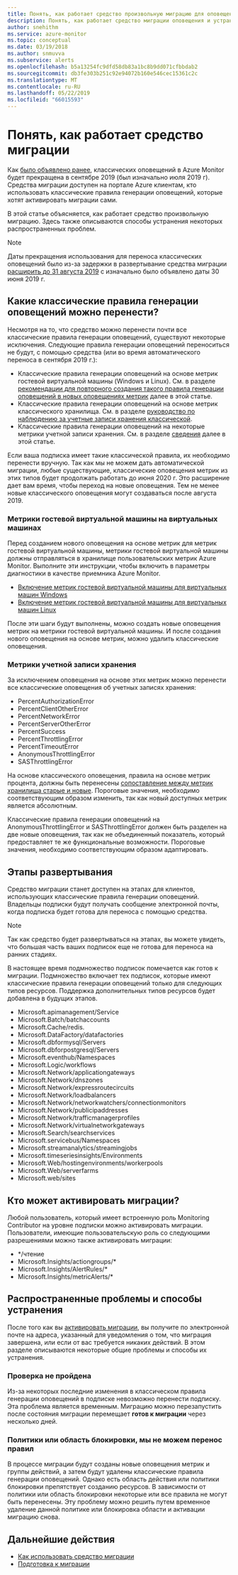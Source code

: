 ```yaml
---
title: Понять, как работает средство произвольную миграцию для оповещений Azure Monitor
description: Понять, как работает средство миграции оповещения и устранения неполадок.
author: snehithm
ms.service: azure-monitor
ms.topic: conceptual
ms.date: 03/19/2018
ms.author: snmuvva
ms.subservice: alerts
ms.openlocfilehash: b5a13254fc9dfd58db83a1bc8b9dd071cfbbdab2
ms.sourcegitcommit: db3fe303b251c92e94072b160e546cec15361c2c
ms.translationtype: MT
ms.contentlocale: ru-RU
ms.lasthandoff: 05/22/2019
ms.locfileid: "66015593"
---
```

# <a name="understand-how-the-migration-tool-works"></a>Понять, как работает средство миграции

Как [было объявлено ранее](monitoring-classic-retirement.md), классических оповещений в Azure Monitor будет прекращена в сентябре 2019 (был изначально июля 2019 г). Средства миграции доступен на портале Azure клиентам, кто использовать классические правила генерации оповещений, которые хотят активировать миграции сами.

В этой статье объясняется, как работает средство произвольную миграцию. Здесь также описываются способы устранения некоторых распространенных проблем.

> [!NOTE]
> Даты прекращения использования для переноса классических оповещений было из-за задержки в развертывание средства миграции [расширить до 31 августа 2019](https://azure.microsoft.com/updates/azure-monitor-classic-alerts-retirement-date-extended-to-august-31st-2019/) с изначально было объявлено даты 30 июня 2019 г.

## <a name="which-classic-alert-rules-can-be-migrated"></a>Какие классические правила генерации оповещений можно перенести?

Несмотря на то, что средство можно перенести почти все классические правила генерации оповещений, существуют некоторые исключения. Следующие правила генерации оповещений переноситься не будут, с помощью средства (или во время автоматического переноса в сентября 2019 г.):

- Классические правила генерации оповещений на основе метрик гостевой виртуальной машины (Windows и Linux). См. в разделе [рекомендации для повторного создания такого правила генерации оповещений в новых оповещениях метрик](#guest-metrics-on-virtual-machines) далее в этой статье.
- Классические правила генерации оповещений на основе метрик классического хранилища. См. в разделе [руководство по наблюдению за учетные записи хранения классической](https://azure.microsoft.com/blog/modernize-alerting-using-arm-storage-accounts/).
- Классические правила генерации оповещений на некоторые метрики учетной записи хранения. См. в разделе [сведения](#storage-account-metrics) далее в этой статье.

Если ваша подписка имеет такие классической правила, их необходимо перенести вручную. Так как мы не можем дать автоматической миграции, любые существующие, классические оповещения метрик из этих типов будет продолжать работать до июня 2020 г. Это расширение дает вам время, чтобы переход на новые оповещения. Тем не менее новые классического оповещения могут создаваться после августа 2019.

### <a name="guest-metrics-on-virtual-machines"></a>Метрики гостевой виртуальной машины на виртуальных машинах

Перед созданием нового оповещения на основе метрик для метрик гостевой виртуальной машины, метрики гостевой виртуальной машины должны отправляться в хранилище пользовательских метрик Azure Monitor. Выполните эти инструкции, чтобы включить в параметры диагностики в качестве приемника Azure Monitor.

- [Включение метрик гостевой виртуальной машины для виртуальных машин Windows](collect-custom-metrics-guestos-resource-manager-vm.md)
- [Включение метрик гостевой виртуальной машины для виртуальных машин Linux](collect-custom-metrics-linux-telegraf.md)

После эти шаги будут выполнены, можно создать новые оповещения метрик на метрики гостевой виртуальной машины. И после создания нового оповещения на основе метрик, можно удалить классические оповещения.

### <a name="storage-account-metrics"></a>Метрики учетной записи хранения

За исключением оповещения на основе этих метрик можно перенести все классические оповещения об учетных записях хранения:

- PercentAuthorizationError
- PercentClientOtherError
- PercentNetworkError
- PercentServerOtherError
- PercentSuccess
- PercentThrottlingError
- PercentTimeoutError
- AnonymousThrottlingError
- SASThrottlingError

На основе классического оповещения, правила на основе метрик процента, должны быть перенесены [сопоставление между метрик хранилища старые и новые](https://docs.microsoft.com/azure/storage/common/storage-metrics-migration#metrics-mapping-between-old-metrics-and-new-metrics). Пороговые значения, необходимо соответствующим образом изменить, так как новый доступных метрик является абсолютным.

Классические правила генерации оповещений на AnonymousThrottlingError и SASThrottlingError должен быть разделен на две новые оповещения, так как не объединенный показатель, который предоставляет те же функциональные возможности. Пороговые значения, необходимо соответствующим образом адаптировать.

## <a name="rollout-phases"></a>Этапы развертывания

Средство миграции станет доступен на этапах для клиентов, использующих классические правила генерации оповещений. Владельцы подписки будут получать сообщение электронной почты, когда подписка будет готова для переноса с помощью средства.

> [!NOTE]
> Так как средство будет развертываться на этапах, вы можете увидеть, что большая часть ваших подписок еще не готова для переноса на ранних стадиях.

В настоящее время подмножество подписок помечается как готов к миграции. Подмножество включает тех подписок, которые имеют классические правила генерации оповещений только для следующих типов ресурсов. Поддержка дополнительных типов ресурсов будет добавлена в будущих этапов.

- Microsoft.apimanagement/Service
- Microsoft.Batch/batchaccounts
- Microsoft.Cache/redis.
- Microsoft.DataFactory/datafactories
- Microsoft.dbformysql/Servers
- Microsoft.dbforpostgresql/Servers
- Microsoft.eventhub/Namespaces
- Microsoft.Logic/workflows
- Microsoft.Network/applicationgateways
- Microsoft.Network/dnszones
- Microsoft.Network/expressroutecircuits
- Microsoft.Network/loadbalancers
- Microsoft.Network/networkwatchers/connectionmonitors
- Microsoft.Network/publicipaddresses
- Microsoft.Network/trafficmanagerprofiles
- Microsoft.Network/virtualnetworkgateways
- Microsoft.Search/searchservices
- Microsoft.servicebus/Namespaces
- Microsoft.streamanalytics/streamingjobs
- Microsoft.timeseriesinsights/Environments
- Microsoft.Web/hostingenvironments/workerpools
- Microsoft.Web/serverfarms
- Microsoft.web/sites

## <a name="who-can-trigger-the-migration"></a>Кто может активировать миграции?

Любой пользователь, который имеет встроенную роль Monitoring Contributor на уровне подписки можно активировать миграции. Пользователи, имеющие пользовательскую роль со следующими разрешениями можно также активировать миграции:

- */чтение
- Microsoft.Insights/actiongroups/*
- Microsoft.Insights/AlertRules/*
- Microsoft.Insights/metricAlerts/*

## <a name="common-problems-and-remedies"></a>Распространенные проблемы и способы устранения

После того как вы [активировать миграции](alerts-using-migration-tool.md), вы получите по электронной почте на адреса, указанный для уведомления о том, что миграция завершена, или если от вас требуется никаких действий. В этом разделе описываются некоторые общие проблемы и способы их устранения.

### <a name="validation-failed"></a>Проверка не пройдена

Из-за некоторых последние изменения в классическом правила генерации оповещений в подписке невозможно перенести подписку. Эта проблема является временным. Миграцию можно перезапустить после состояния миграции перемещает **готов к миграции** через несколько дней.

### <a name="policy-or-scope-lock-preventing-us-from-migrating-your-rules"></a>Политики или область блокировки, мы не можем перенос правил

В процессе миграции будут созданы новые оповещения метрик и группы действий, а затем будут удалены классические правила генерации оповещений. Однако есть область действия или политики блокировки препятствует созданию ресурсов. В зависимости от политики или область блокировки некоторые или все правила не могут быть перенесены. Эту проблему можно решить путем временное удаление данной политике или блокировка области и активации миграцию снова.

## <a name="next-steps"></a>Дальнейшие действия

- [Как использовать средство миграции](alerts-using-migration-tool.md)
- [Подготовка к миграции](alerts-prepare-migration.md)
